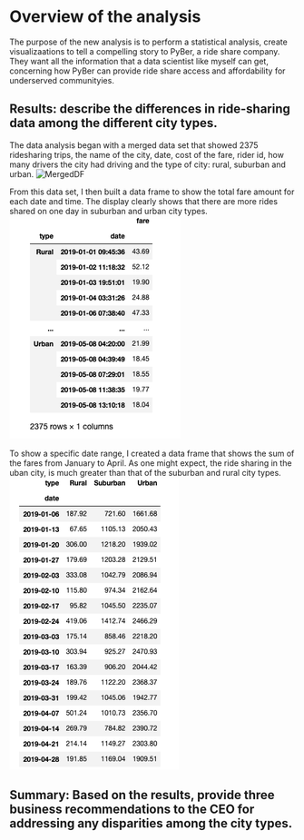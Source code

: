 # Overview of the analysis
The purpose of the new analysis is to perform a statistical analysis, create visualizaations to tell a compelling story to PyBer, a ride share company.  They want all the information that a data scientist like myself can get, concerning how PyBer can provide ride share access and affordability for underserved communityies.  

## Results: describe the differences in ride-sharing data among the different city types.
The data analysis began with a merged data set that showed 2375 ridesharing trips, the name of the city, date, cost of the fare, rider id, how many drivers the city had driving and the type of city:  rural, suburban and urban.
![MergedDF](MergedDF)

From this data set, I then built a data frame to show the total fare amount for each date and time.  The display clearly shows that there are more rides shared on one day in suburban and urban city types.
![Sumofthefares_bycity_type](Sumofthefares_bycity_type.png)

To show a specific date range, I created a data frame that shows the sum of the fares from January to April.  As one might expect, the ride sharing in the uban city, is much greater than that of the suburban and rural city types.
![Weekly_Fares_Jan_to_April](Weekly_Fares_Jan_to_April.png)

## Summary: Based on the results, provide three business recommendations to the CEO for addressing any disparities among the city types.
